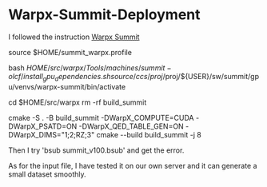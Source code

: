 # Warpx-Summit-Deployment

I followed the instruction [Warpx Summit](https://warpx.readthedocs.io/en/latest/install/hpc/summit.html#id1)

source $HOME/summit_warpx.profile

bash $HOME/src/warpx/Tools/machines/summit-olcf/install_gpu_dependencies.sh
source /ccs/proj/$proj/${USER}/sw/summit/gpu/venvs/warpx-summit/bin/activate


cd $HOME/src/warpx
rm -rf build_summit

cmake -S . -B build_summit -DWarpX_COMPUTE=CUDA -DWarpX_PSATD=ON -DWarpX_QED_TABLE_GEN=ON -DWarpX_DIMS="1;2;RZ;3"
cmake --build build_summit -j 8

Then I try 'bsub summit_v100.bsub' and get the error.

As for the input file, I have tested it on our own server and it can generate a small dataset smoothly.
